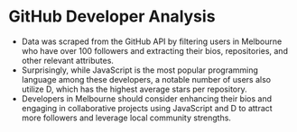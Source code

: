 # GitHub Developer Analysis

- Data was scraped from the GitHub API by filtering users in Melbourne who have over 100 followers and extracting their bios, repositories, and other relevant attributes.
- Surprisingly, while JavaScript is the most popular programming language among these developers, a notable number of users also utilize D, which has the highest average stars per repository.
- Developers in Melbourne should consider enhancing their bios and engaging in collaborative projects using JavaScript and D to attract more followers and leverage local community strengths.
